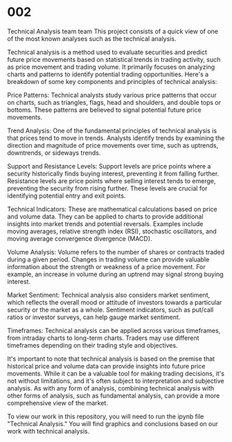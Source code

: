 # 002
Technical Analysis
team team
This project consists of a quick view of one of the most known analyses such as the technical analysis.

Technical analysis is a method used to evaluate securities and predict future price movements based on statistical trends in trading activity, such as price movement and trading volume. It primarily focuses on analyzing charts and patterns to identify potential trading opportunities. Here's a breakdown of some key components and principles of technical analysis:

Price Patterns: Technical analysts study various price patterns that occur on charts, such as triangles, flags, head and shoulders, and double tops or bottoms. These patterns are believed to signal potential future price movements.

Trend Analysis: One of the fundamental principles of technical analysis is that prices tend to move in trends. Analysts identify trends by examining the direction and magnitude of price movements over time, such as uptrends, downtrends, or sideways trends.

Support and Resistance Levels: Support levels are price points where a security historically finds buying interest, preventing it from falling further. Resistance levels are price points where selling interest tends to emerge, preventing the security from rising further. These levels are crucial for identifying potential entry and exit points.

Technical Indicators: These are mathematical calculations based on price and volume data. They can be applied to charts to provide additional insights into market trends and potential reversals. Examples include moving averages, relative strength index (RSI), stochastic oscillators, and moving average convergence divergence (MACD).

Volume Analysis: Volume refers to the number of shares or contracts traded during a given period. Changes in trading volume can provide valuable information about the strength or weakness of a price movement. For example, an increase in volume during an uptrend may signal strong buying interest.

Market Sentiment: Technical analysis also considers market sentiment, which reflects the overall mood or attitude of investors towards a particular security or the market as a whole. Sentiment indicators, such as put/call ratios or investor surveys, can help gauge market sentiment.

Timeframes: Technical analysis can be applied across various timeframes, from intraday charts to long-term charts. Traders may use different timeframes depending on their trading style and objectives.

It's important to note that technical analysis is based on the premise that historical price and volume data can provide insights into future price movements. While it can be a valuable tool for making trading decisions, it's not without limitations, and it's often subject to interpretation and subjective analysis. As with any form of analysis, combining technical analysis with other forms of analysis, such as fundamental analysis, can provide a more comprehensive view of the market.

To view our work in this repository, you will need to run the ipynb file "Technical Analysis." You will find graphics and conclusions based on our work with technical analysis.
